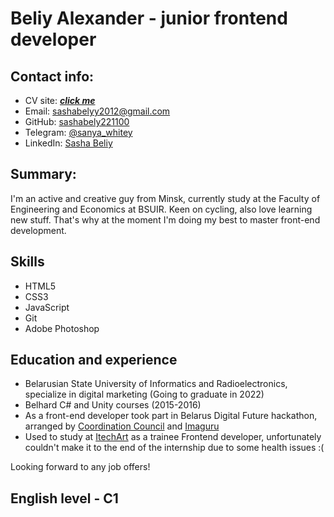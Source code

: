 # Beliy Alexander - junior frontend developer

## Contact info:

- CV site: [***click me***](https://sashabely221100.github.io/rsschool-cv/)
- Email: <sashabelyy2012@gmail.com>
- GitHub: [sashabely221100](https://github.com/sashabely221100)
- Telegram: [@sanya_whitey](https://t.me/sanya_whitey)
- LinkedIn: [Sasha Beliy](https://www.linkedin.com/in/sasha-beliy-053a94208/)

## Summary:

I'm an active and creative guy from Minsk, currently study at the Faculty of Engineering and Economics at BSUIR.
Keen on cycling, also love learning new stuff. That's why at the moment I'm doing my best to master front-end development.

## Skills

- HTML5
- CSS3
- JavaScript
- Git
- Adobe Photoshop

## Education and experience

- Belarusian State University of Informatics and Radioelectronics, specialize in digital marketing (Going to graduate in 2022)
- Belhard C# and Unity courses (2015-2016)
- As a front-end developer took part in Belarus Digital Future hackathon, arranged by [Coordination Council](https://rada.vision/ru) and [Imaguru](https://imaguru.by/)
- Used to study at [ItechArt](https://www.itechart.by/) as a trainee Frontend developer, unfortunately couldn't make it to the end of the internship due to some health issues :(


Looking forward to any job offers!

## English level - C1
